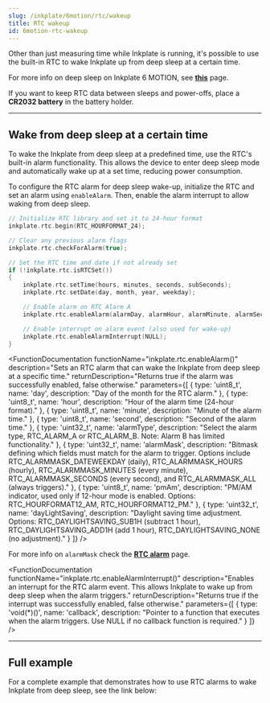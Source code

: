 ```yaml
---
slug: /inkplate/6motion/rtc/wakeup
title: RTC wakeup
id: 6motion-rtc-wakeup
---
```



Other than just measuring time while Inkplate is running, it's possible to use the built-in RTC to wake Inkplate up from deep sleep at a certain time.

<InfoBox>For more info on deep sleep on Inkplate 6 MOTION, see [**this**](/inkplate/6motion/low-power/deep-sleep) page.</InfoBox>

<WarningBox>If you want to keep RTC data between sleeps and power-offs, place a **CR2032 battery** in the battery holder.</WarningBox>

---

## Wake from deep sleep at a certain time

To wake the Inkplate from deep sleep at a predefined time, use the RTC's built-in alarm functionality. This allows the device to enter deep sleep mode and automatically wake up at a set time, reducing power consumption.

To configure the RTC alarm for deep sleep wake-up, initialize the RTC and set an alarm using `enableAlarm`. Then, enable the alarm interrupt to allow waking from deep sleep.

```cpp
// Initialize RTC library and set it to 24-hour format
inkplate.rtc.begin(RTC_HOURFORMAT_24);

// Clear any previous alarm flags
inkplate.rtc.checkForAlarm(true);

// Set the RTC time and date if not already set
if (!inkplate.rtc.isRTCSet())
{
    inkplate.rtc.setTime(hours, minutes, seconds, subSeconds);
    inkplate.rtc.setDate(day, month, year, weekday);

    // Enable alarm on RTC Alarm A
    inkplate.rtc.enableAlarm(alarmDay, alarmHour, alarmMinute, alarmSeconds, RTC_ALARM_A, alarmMask);

    // Enable interrupt on alarm event (also used for wake-up)
    inkplate.rtc.enableAlarmInterrupt(NULL);
}
```

<FunctionDocumentation functionName="inkplate.rtc.enableAlarm()" 
  description="Sets an RTC alarm that can wake the Inkplate from deep sleep at a specific time." 
  returnDescription="Returns true if the alarm was successfully enabled, false otherwise." 
  parameters={[
    { type: 'uint8_t', name: 'day', description: "Day of the month for the RTC alarm." }, 
    { type: 'uint8_t', name: 'hour', description: "Hour of the alarm time (24-hour format)." }, 
    { type: 'uint8_t', name: 'minute', description: "Minute of the alarm time." }, 
    { type: 'uint8_t', name: 'second', description: "Second of the alarm time." }, 
    { type: 'uint32_t', name: 'alarmType', description: "Select the alarm type, RTC_ALARM_A or RTC_ALARM_B. Note: Alarm B has limited functionality." }, 
    { type: 'uint32_t', name: 'alarmMask', description: "Bitmask defining which fields must match for the alarm to trigger. Options include RTC_ALARMMASK_DATEWEEKDAY (daily), RTC_ALARMMASK_HOURS (hourly), RTC_ALARMMASK_MINUTES (every minute), RTC_ALARMMASK_SECONDS (every second), and RTC_ALARMMASK_ALL (always triggers)." }, 
    { type: 'uint8_t', name: 'pmAm', description: "PM/AM indicator, used only if 12-hour mode is enabled. Options: RTC_HOURFORMAT12_AM, RTC_HOURFORMAT12_PM." }, 
    { type: 'uint32_t', name: 'dayLightSaving', description: "Daylight saving time adjustment. Options: RTC_DAYLIGHTSAVING_SUB1H (subtract 1 hour), RTC_DAYLIGHTSAVING_ADD1H (add 1 hour), RTC_DAYLIGHTSAVING_NONE (no adjustment)." }
  ]} 
/>


For more info on `alarmMask` check the [**RTC alarm**](/inkplate/6motion/rtc/alarm) page.


<FunctionDocumentation functionName="inkplate.rtc.enableAlarmInterrupt()" 
  description="Enables an interrupt for the RTC alarm event. This allows Inkplate to wake up from deep sleep when the alarm triggers." 
  returnDescription="Returns true if the interrupt was successfully enabled, false otherwise." 
  parameters={[
    { type: 'void(*)()', name: 'callback', description: "Pointer to a function that executes when the alarm triggers. Use NULL if no callback function is required." }
  ]} 
/>


---

## Full example

For a complete example that demonstrates how to use RTC alarms to wake Inkplate from deep sleep, see the link below:

<QuickLink 
  title="Inkplate_6_Motion_RTC_Alarm_Interrupt.ino" 
  description="Full example demonstrating how to configure RTC wake-up from deep sleep." 
  url="https://github.com/SolderedElectronics/Inkplate_Motion_Arduino_Library/blob/main/examples/Inkplate6Motion/Advanced/RTC/Inkplate_6_Motion_RTC_Deep_Sleep_Wakeup/Inkplate_6_Motion_RTC_Deep_Sleep_Wakeup.ino" 
/>